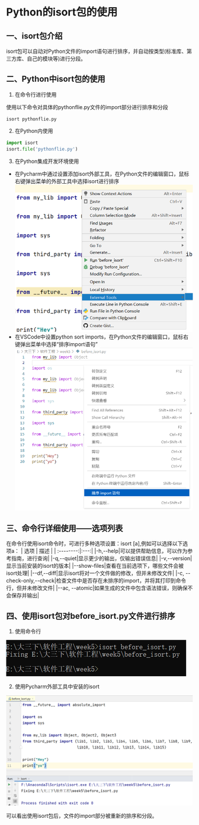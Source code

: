 # Python的isort包的使用
## 一、isort包介绍
isort包可以自动对Python文件的import语句进行排序，并自动按类型(标准库、第三方库、自己的模块等)进行分段。

## 二、Python中isort包的使用
1. 在命令行进行使用  

使用以下命令对具体的pythonflie.py文件的import部分进行排序和分段

```
isort pythonflie.py
```
2. 在Python内使用

```Python
import isort
isort.file('pythonflie.py')
```

3. 在Python集成开发环境使用
- 在Pycharm中通过设置添加isort外部工具，在Python文件的编辑窗口，鼠标右键弹出菜单的外部工具中选择isort进行排序  
![Pycharm使用isort排序](Pycharm.png)
- 在VSCode中设置python sort imports，在Python文件的编辑窗口，鼠标右键弹出菜单中选择“排序import语句”  
![VSCode使用isort排序](VSCode.png)
## 三、命令行详细使用——选项列表

在命令行使用isort命令时，可进行多种选项设置：isort [a],例如可以选择以下选项a：
| 选项 | 描述 |
| :--------:|:---:|
|-h,--help|可以提供帮助信息，可以作为参考指南，进行查询|
|-q,--quiet|显示更少的输出，仅输出错误信息|
|-v,--version|显示当前安装的isort的版本|
|--show-files|查看在当前选项下，哪些文件会被isort处理|
|--df,--diff|显示isort将对一个文件做的修改，但并未修改文件|
|-c, --check-only,--check|检查文件中是否存在未排序的import，并将其打印到命令行，但并未修改文件|
|--ac, --atomic|如果生成的文件中包含语法错误，则确保不会保存并输出|

## 四、使用isort包对before_isort.py文件进行排序
1. 使用命令行  

![执行isort命令](命令行执行isort命令.png)

2. 使用Pycharm外部工具中安装的isort

![使用Pycharm](Pycharm使用isort后的排序.png)

可以看出使用isort包后，文件的import部分被重新的排序和分段。





